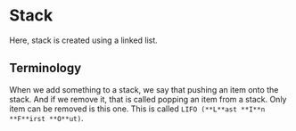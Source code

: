 # Stack

Here, stack is created using a linked list.

## Terminology

When we add something to a stack, we say that pushing an item onto the stack. And if we remove it, that is called popping an item from a stack.
Only item can be removed is this one. This is called `LIFO (**L**ast **I**n **F**irst **O**ut)`.
